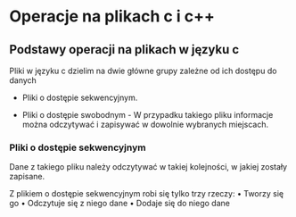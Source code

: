 # Operacje na plikach c i c++

## Podstawy operacji na plikach w języku c

Pliki w języku c dzielim na dwie główne grupy zależne od ich dostępu do danych

- Pliki o dostępie sekwencyjnym.
  
- Pliki o dostępie swobodnym - W przypadku takiego pliku informacje można odczytywać i zapisywać w dowolnie wybranych miejscach.

### Pliki o dostępie sekwencyjnym
Dane z takiego pliku należy odczytywać w takiej kolejności, w jakiej zostały zapisane.

Z plikiem o dostępie sekwencyjnym robi się tylko trzy rzeczy:
• Tworzy się go
• Odczytuje się z niego dane
• Dodaje się do niego dane
